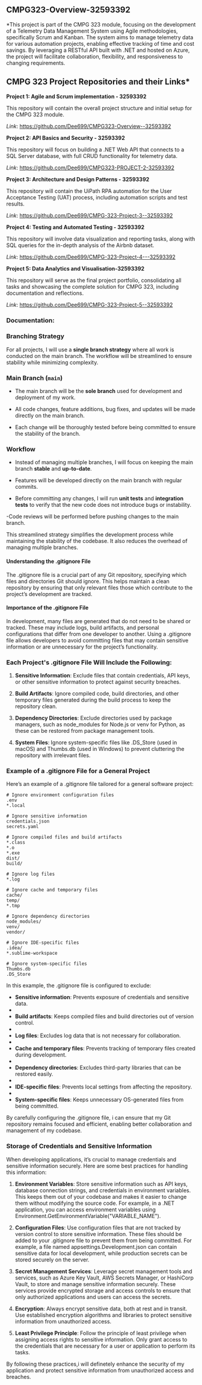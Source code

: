 ## CMPG323-Overview-32593392

*This project is part of the CMPG 323 module, focusing on the development of a Telemetry Data Management System using Agile methodologies, specifically Scrum and Kanban. The system aims to manage telemetry data for various automation projects, enabling effective tracking of time and cost savings. By leveraging a RESTful API built with .NET and hosted on Azure, the project will facilitate collaboration, flexibility, and responsiveness to changing requirements.
## CMPG 323 Project Repositories and their Links*

**Project 1: Agile and Scrum implementation - 32593392**

This repository will contain the overall project structure and initial setup for the CMPG 323 module.
  
  *Link*: https://github.com/Dee699/CMPG323-Overview--32593392


**Project 2: API Basics and Security - 32593392**

This repository will focus on building a .NET Web API that connects to a SQL Server database, with full CRUD functionality for telemetry data.

   *Link*: https://github.com/Dee699/CMPG323-PROJECT-2-32593392


**Project 3: Architecture and Design Patterns - 32593392**

This repository will contain the UiPath RPA automation for the User Acceptance Testing (UAT) process, including automation scripts and test results.

   *Link*: https://github.com/Dee699/CMPG-323-Project-3--32593392


**Project 4: Testing and Automated Testing - 32593392**

This repository will involve data visualization and reporting tasks, along with SQL queries for the in-depth analysis of the Airbnb dataset.

   *Link*: https://github.com/Dee699/CMPG-323-Project-4---32593392


**Project 5: Data Analytics and Visualisation-32593392**

  This repository will serve as the final project portfolio, consolidating all tasks and showcasing the complete solution for CMPG 323, including documentation and reflections.

   *Link*: https://github.com/Dee699/CMPG-323-Project-5--32593392

     
### Documentation:

### **Branching Strategy**

For all projects, I will use a **single branch strategy** where all work is conducted on the main branch. The workflow will be streamlined to ensure stability while minimizing complexity.

### **Main Branch (`main`)**

- The main branch will be the **sole branch** used for development and deployment of my work.
 
- All code changes, feature additions, bug fixes, and updates will be made directly on the main branch.

- Each change will be thoroughly tested before being committed to ensure the stability of the branch.
  
### **Workflow**

- Instead of managing multiple branches, I will focus on keeping the main branch **stable** and **up-to-date**.

- Features will be developed directly on the main branch with regular commits.

- Before committing any changes, I will run **unit tests** and **integration tests** to verify that the new code does not introduce bugs or instability.

 -Code reviews will be performed before pushing changes to the main branch.

This streamlined strategy simplifies the development process while maintaining the stability of the codebase. It also reduces the overhead of managing multiple branches.


#### Understanding the .gitignore File

The .gitignore file is a crucial part of any Git repository, specifying which files and directories Git should ignore. This helps maintain a clean repository by ensuring that only relevant files those which contribute to the project’s development are tracked.

#### Importance of the .gitignore File

In development, many files are generated that do not need to be shared or tracked. These may include logs, build artifacts, and personal configurations that differ from one developer to another. Using a .gitignore file allows developers to avoid committing files that may contain sensitive information or are unnecessary for the project’s functionality.

### Each Project's .gitignore File Will Include the Following:

1. **Sensitive Information**: Exclude files that contain credentials, API keys, or other sensitive information to protect against security breaches.
  
2. **Build Artifacts**: Ignore compiled code, build directories, and other temporary files generated during the build process to keep the repository clean.

3. **Dependency Directories**: Exclude directories used by package managers, such as node_modules for Node.js or venv for Python, as these can be restored from package management tools.

4. **System Files**: Ignore system-specific files like .DS_Store (used in macOS) and Thumbs.db (used in Windows) to prevent cluttering the repository with irrelevant files.

### Example of a .gitignore File for a General Project

Here’s an example of a .gitignore file tailored for a general software project:


```plaintext
# Ignore environment configuration files
.env
*.local

# Ignore sensitive information
credentials.json
secrets.yaml

# Ignore compiled files and build artifacts
*.class
*.o
*.exe
dist/
build/

# Ignore log files
*.log

# Ignore cache and temporary files
cache/
temp/
*.tmp

# Ignore dependency directories
node_modules/
venv/
vendor/

# Ignore IDE-specific files
.idea/
*.sublime-workspace

# Ignore system-specific files
Thumbs.db
.DS_Store
```


In this example, the .gitignore file is configured to exclude:

- **Sensitive information**: Prevents exposure of credentials and sensitive data.
- 
- **Build artifacts**: Keeps compiled files and build directories out of version control.
- 
- **Log files**: Excludes log data that is not necessary for collaboration.
- 
- **Cache and temporary files**: Prevents tracking of temporary files created during development.
- 
- **Dependency directories**: Excludes third-party libraries that can be restored easily.
- 
- **IDE-specific files**: Prevents local settings from affecting the repository.
- 
- **System-specific files**: Keeps unnecessary OS-generated files from being committed.

By carefully configuring the .gitignore file, i can ensure that my Git repository remains focused and efficient, enabling better collaboration and management of my codebase.


### Storage of Credentials and Sensitive Information

When developing applications, it’s crucial to manage credentials and sensitive information securely. Here are some best practices for handling this information:

1. **Environment Variables**: Store sensitive information such as API keys, database connection strings, and credentials in environment variables. This keeps them out of your codebase and makes it easier to change them without modifying the source code. For example, in a .NET application, you can access environment variables using Environment.GetEnvironmentVariable("VARIABLE_NAME").

2. **Configuration Files**: Use configuration files that are not tracked by version control to store sensitive information. These files should be added to your .gitignore file to prevent them from being committed. For example, a file named appsettings.Development.json can contain sensitive data for local development, while production secrets can be stored securely on the server.

3. **Secret Management Services**: Leverage secret management tools and services, such as Azure Key Vault, AWS Secrets Manager, or HashiCorp Vault, to store and manage sensitive information securely. These services provide encrypted storage and access controls to ensure that only authorized applications and users can access the secrets.

4. **Encryption**: Always encrypt sensitive data, both at rest and in transit. Use established encryption algorithms and libraries to protect sensitive information from unauthorized access.

5. **Least Privilege Principle**: Follow the principle of least privilege when assigning access rights to sensitive information. Only grant access to the credentials that are necessary for a user or application to perform its tasks.

By following these practices,i will definetely enhance the security of my application and protect sensitive information from unauthorized access and breaches.


